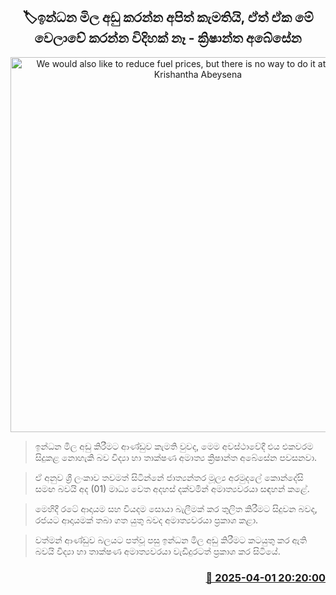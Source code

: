 <p align='center'><b><h2 align='center' title='We would also like to reduce fuel prices, but there is no way to do it at this time - Krishantha Abeysena'>🏷ඉන්ධන මිල අඩු කරන්න අපිත් කැමතියි, ඒත් ඒක මේ වෙලාවේ කරන්න විදිහක් නෑ - ක්‍රිෂාන්ත අබේසේන</h2></b></p>
<p align='center'><img src='https://helakuru.sgp1.cdn.digitaloceanspaces.com/esana/images/lib/krishantha-obesena.jpg' width='600' alt='We would also like to reduce fuel prices, but there is no way to do it at this time - Krishantha Abeysena'></p>

> ඉන්ධන මිල අඩු කිරීමට ආණ්ඩුව කැමති වුවද, මෙම අවස්ථාවේදී එය එකවරම සිදුකළ නොහැකි බව විද්‍යා හා තාක්ෂණ අමාත්‍ය ක්‍රිෂාන්ත අබේසේන පවසනවා.

> ඒ අනුව ශ්‍රී ලංකාව තවමත් සිටින්නේ ජාත්‍යන්තර මූල්‍ය අරමුදලේ කොන්දේසි සමඟ බවයි අද (01) මාධ්‍ය වෙත අදහස් දක්වමින් අමාත්‍යවරයා සඳහන් කළේ.

> මෙහිදී රටේ ආදායම සහ වියදම සොයා බැලීමක් කර තුලිත කිරීමට සිදුවන බවද, රජයට ආදායමක් තබා ගත යුතු බවද අමාත්‍යවරයා ප්‍රකාශ කළා.

> වත්මන් ආණ්ඩුව බලයට පත්වූ පසු ඉන්ධන මිල අඩු කිරීමට කටයුතු කර ඇති බවයි විද්‍යා හා තාක්ෂණ අමාත්‍යවරයා වැඩිදුරටත් ප්‍රකාශ කර සිටියේ.



<h3 align='right'><a href='https://www.helakuru.lk/esana/p/108860/'>📅 2025-04-01 20:20:00</a></h3>
